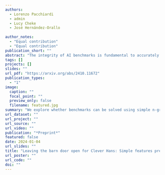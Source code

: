 ```yaml
---
authors:
  - Lorenzo Pacchiardi
  - admin
  - Lucy Cheke
  - José Hernández-Orallo
  
author_notes:
  - "Equal contribution"
  - "Equal contribution"
publication_short: ""
abstract: "The integrity of AI benchmarks is fundamental to accurately assess the capabilities of AI systems. The internal validity of these benchmarks---i.e., making sure they are free from confounding factors---is crucial for ensuring that they are measuring what they are designed to measure. In this paper, we explore a key issue related to internal validity:~the possibility that AI systems can solve benchmarks in unintended ways, bypassing the capability being tested. This phenomenon, widely known in human and animal experiments, is often referred to as the `Clever Hans' effect, where tasks are solved using spurious cues, often involving much simpler processes than those putatively assessed. Previous research suggests that language models can exhibit this behaviour as well. In several older Natural Language Processing (NLP) benchmarks, individual $n$-grams like ``not'' have been found to be highly predictive of the correct labels, and supervised NLP models have been shown to exploit these patterns. In this work, we investigate the extent to which simple $n$-grams extracted from benchmark instances can be combined to predict labels in modern multiple-choice benchmarks designed for LLMs, and whether LLMs might be using such $n$-gram patterns to solve these benchmarks. We show how simple classifiers trained on these $n$-grams can achieve high scores on several benchmarks, despite lacking the capabilities being tested. Additionally, we provide evidence that modern LLMs might be using these superficial patterns to solve benchmarks. This suggests that the internal validity of these benchmarks may be compromised and caution should be exercised when interpreting LLM performance results on them."
tags: []
projects: []
slides: ""
url_pdf: "https://arxiv.org/abs/2410.11672"
publication_types:
  - "1"
image:
  caption: ""
  focal_point: ""
  preview_only: false
  filename: featured.jpg
summary: "We explore whether benchmarks can be solved using simple n-gram patterns and whether LLMs exploit these patterns to solve benchmark tasks."
url_dataset: ""
url_project: ""
url_source: ""
url_video: ""
publication: "*Preprint*"
featured: false
date: 2024-01-04
url_slides: ""
title: "Leaving the barn door open for Clever Hans: Simple features predict LLM benchmark answers"
url_poster: ""
url_code: ""
doi: ""
---
```

